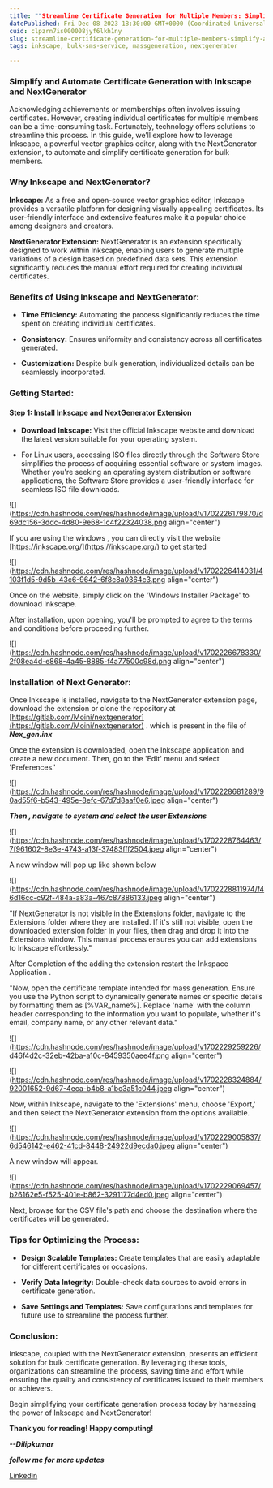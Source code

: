 ```yaml
---
title: ""Streamline Certificate Generation for Multiple Members: Simplify and Automate the Process!""
datePublished: Fri Dec 08 2023 18:30:00 GMT+0000 (Coordinated Universal Time)
cuid: clpzrn7is000008jyf6lkh1ny
slug: streamline-certificate-generation-for-multiple-members-simplify-and-automate-the-process
tags: inkscape, bulk-sms-service, massgeneration, nextgenerator

---
```


### **Simplify and Automate Certificate Generation with Inkscape and NextGenerator**  
  

Acknowledging achievements or memberships often involves issuing certificates. However, creating individual certificates for multiple members can be a time-consuming task. Fortunately, technology offers solutions to streamline this process. In this guide, we’ll explore how to leverage Inkscape, a powerful vector graphics editor, along with the NextGenerator extension, to automate and simplify certificate generation for bulk members.

### Why Inkscape and NextGenerator?

**Inkscape:** As a free and open-source vector graphics editor, Inkscape provides a versatile platform for designing visually appealing certificates. Its user-friendly interface and extensive features make it a popular choice among designers and creators.

**NextGenerator Extension:** NextGenerator is an extension specifically designed to work within Inkscape, enabling users to generate multiple variations of a design based on predefined data sets. This extension significantly reduces the manual effort required for creating individual certificates.

### Benefits of Using Inkscape and NextGenerator:

* **Time Efficiency:** Automating the process significantly reduces the time spent on creating individual certificates.
    
* **Consistency:** Ensures uniformity and consistency across all certificates generated.
    
* **Customization:** Despite bulk generation, individualized details can be seamlessly incorporated.
    

### Getting Started:

#### Step 1: Install Inkscape and NextGenerator Extension

* **Download Inkscape:** Visit the official Inkscape website and download the latest version suitable for your operating system.
    
* For Linux users, accessing ISO files directly through the Software Store simplifies the process of acquiring essential software or system images. Whether you're seeking an operating system distribution or software applications, the Software Store provides a user-friendly interface for seamless ISO file downloads.
    

![](https://cdn.hashnode.com/res/hashnode/image/upload/v1702226179870/d69dc156-3ddc-4d80-9e68-1c4f22324038.png align="center")

If you are using the windows , you can directly visit the website [https://inkscape.org/](https://inkscape.org/) to get started

![](https://cdn.hashnode.com/res/hashnode/image/upload/v1702226414031/4103f1d5-9d5b-43c6-9642-6f8c8a0364c3.png align="center")

Once on the website, simply click on the 'Windows Installer Package' to download Inkscape.  
  
After installation, upon opening, you'll be prompted to agree to the terms and conditions before proceeding further.

![](https://cdn.hashnode.com/res/hashnode/image/upload/v1702226678330/2f08ea4d-e868-4a45-8885-f4a77500c98d.png align="center")

### **Installation of Next Generator:**

Once Inkscape is installed, navigate to the NextGenerator extension page, download the extension or clone the repository at [https://gitlab.com/Moini/nextgenerator](https://gitlab.com/Moini/nextgenerator) . which is present in the file of ***Nex\_gen.inx***

Once the extension is downloaded, open the Inkscape application and create a new document. Then, go to the 'Edit' menu and select 'Preferences.'

![](https://cdn.hashnode.com/res/hashnode/image/upload/v1702228681289/90ad55f6-b543-495e-8efc-67d7d8aaf0e6.jpeg align="center")

***Then , navigate to system and select the user Extensions***

![](https://cdn.hashnode.com/res/hashnode/image/upload/v1702228764463/7f961602-8e3e-4743-a13f-37483fff2504.jpeg align="center")

A new window will pop up like shown below  
  
  

![](https://cdn.hashnode.com/res/hashnode/image/upload/v1702228811974/f46d16cc-c92f-484a-a83a-467c87886133.jpeg align="center")

"If NextGenerator is not visible in the Extensions folder, navigate to the Extensions folder where they are installed. If it's still not visible, open the downloaded extension folder in your files, then drag and drop it into the Extensions window. This manual process ensures you can add extensions to Inkscape effortlessly."  
  
After Completion of the adding the extension restart the Inkspace Application .

"Now, open the certificate template intended for mass generation. Ensure you use the Python script to dynamically generate names or specific details by formatting them as \[%VAR\_name%\]. Replace 'name' with the column header corresponding to the information you want to populate, whether it's email, company name, or any other relevant data."

![](https://cdn.hashnode.com/res/hashnode/image/upload/v1702229259226/d46f4d2c-32eb-42ba-a10c-8459350aee4f.png align="center")

![](https://cdn.hashnode.com/res/hashnode/image/upload/v1702228324884/92001652-9d67-4eca-b4b8-a1bc3a51c044.jpeg align="center")

Now, within Inkscape, navigate to the 'Extensions' menu, choose 'Export,' and then select the NextGenerator extension from the options available.

![](https://cdn.hashnode.com/res/hashnode/image/upload/v1702229005837/6d546142-e462-41cd-8448-24922d9ecda0.jpeg align="center")

A new window will appear.

![](https://cdn.hashnode.com/res/hashnode/image/upload/v1702229069457/b26162e5-f525-401e-b862-3291177d4ed0.jpeg align="center")

Next, browse for the CSV file's path and choose the destination where the certificates will be generated.

### Tips for Optimizing the Process:

* **Design Scalable Templates:** Create templates that are easily adaptable for different certificates or occasions.
    
* **Verify Data Integrity:** Double-check data sources to avoid errors in certificate generation.
    
* **Save Settings and Templates:** Save configurations and templates for future use to streamline the process further.
    

### Conclusion:

Inkscape, coupled with the NextGenerator extension, presents an efficient solution for bulk certificate generation. By leveraging these tools, organizations can streamline the process, saving time and effort while ensuring the quality and consistency of certificates issued to their members or achievers.

Begin simplifying your certificate generation process today by harnessing the power of Inkscape and NextGenerator!  
  

**Thank you for reading! Happy computing!**

***\--Dilipkumar***  
  
***follow me for more updates***

[Linkedin](http://www.linkedin.com/in/bonagiri-dilipkumar)
